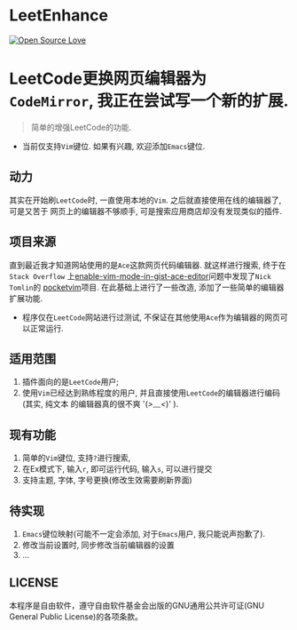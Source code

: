# LeetEnhance

[![Open Source Love](https://badges.frapsoft.com/os/v1/open-source.svg?v=103)](https://github.com/ellerbrock/open-source-badge/)    

# LeetCode更换网页编辑器为`CodeMirror`, 我正在尝试写一个新的扩展.

> 简单的增强LeetCode的功能.

* 当前仅支持`Vim`键位. 如果有兴趣, 欢迎添加`Emacs`键位.


## 动力

  其实在开始刷`LeetCode`时, 一直使用本地的`Vim`. 之后就直接使用在线的编辑器了, 可是又苦于
网页上的编辑器不够顺手, 可是搜索应用商店却没有发现类似的插件.

## 项目来源

  直到最近我才知道网站使用的是`Ace`这款网页代码编辑器. 就这样进行搜索, 终于在`Stack Overflow`
上[enable-vim-mode-in-gist-ace-editor][question-stack]问题中发现了`Nick Tomlin`的
[pocketvim][pocketvim]项目. 在此基础上进行了一些改造, 添加了一些简单的编辑器扩展功能. 

* 程序仅在`LeetCode`网站进行过测试, 不保证在其他使用`Ace`作为编辑器的网页可以正常运行.

## 适用范围
  
  1. 插件面向的是`LeetCode`用户;
  2. 使用`Vim`已经达到熟练程度的用户, 并且直接使用`LeetCode`的编辑器进行编码(其实, 纯文本
    的编辑器真的很不爽 '(*>﹏<*)' ).


## 现有功能

  1. 简单的`Vim`键位, 支持`?`进行搜索, 
  2. 在Ex模式下, 输入`r`, 即可运行代码, 输入`s`, 可以进行提交
  3. 支持主题, 字体, 字号更换(修改生效需要刷新界面)


## 待实现

  1. `Emacs`键位映射(可能不一定会添加, 对于`Emacs`用户, 我只能说声抱歉了).
  2. 修改当前设置时, 同步修改当前编辑器的设置
  3. ...


## LICENSE

本程序是自由软件，遵守自由软件基金会出版的GNU通用公共许可证(GNU General Public License)的各项条款。



[pocketvim]: https://github.com/NickTomlin/pocketvim
[question-stack]: https://stackoverflow.com/questions/15485153/enable-vim-mode-in-gist-ace-editor/20231327
